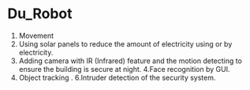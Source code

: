 # Du_Robot
1. Movement
2.  Using solar panels to reduce the amount of electricity using or by electricity.
3. Adding camera with IR (Infrared) feature and the motion detecting to ensure the building is secure at night.
4.Face recognition by GUI.
5. Object tracking .
6.Intruder detection of the security system.
